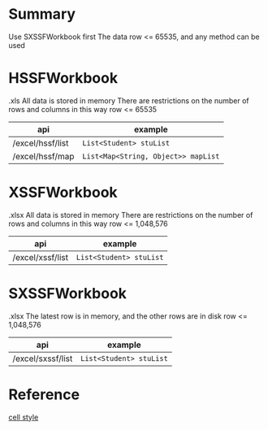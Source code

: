 # Summary
Use SXSSFWorkbook first
The data row <= 65535, and any method can be used

# HSSFWorkbook
.xls
All data is stored in memory
There are restrictions on the number of rows and columns in this way
row <= 65535

|api|example|
|---|---|
|/excel/hssf/list|`List<Student> stuList`|
|/excel/hssf/map|`List<Map<String, Object>> mapList`|
# XSSFWorkbook
.xlsx
All data is stored in memory
There are restrictions on the number of rows and columns in this way
row <= 1,048,576

|api|example|
|---|---|
|/excel/xssf/list|`List<Student> stuList`|
# SXSSFWorkbook
.xlsx
The latest row is in memory, and the other rows are in disk
row <= 1,048,576

|api|example|
|---|---|
|/excel/sxssf/list|`List<Student> stuList`|
# Reference
[cell style](https://blog.csdn.net/iteye_9300/article/details/82002707)